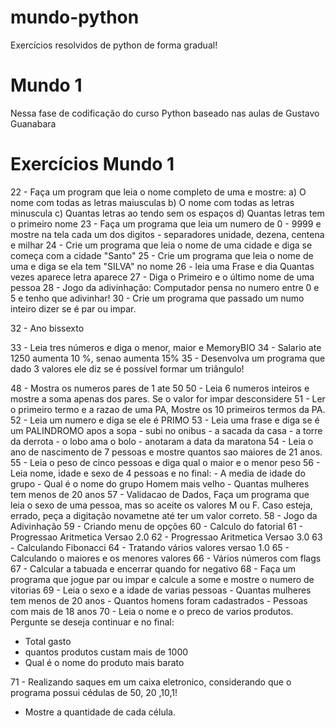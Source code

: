 # mundo-python
Exercícios resolvidos de python de forma gradual!
# Mundo 1
Nessa fase de codificação do curso Python baseado nas aulas de Gustavo Guanabara
# Exercícios Mundo 1
22 - Faça um program que leia o nome completo de uma e mostre:
    a) O nome com todas as letras maiusculas
    b) O nome com todas as letras minuscula
    c) Quantas letras ao tendo sem os espaços
    d) Quantas letras tem o primeiro nome
23 - Faça um programa que leia um numero de 0 - 9999 e mostre na tela cada um dos digitos 
    - separadores unidade, dezena, centena e milhar
24 - Crie um programa que leia o nome de uma cidade e diga se começa com a cidade "Santo"
25 - Crie um programa que leia o nome de uma e diga se ela tem "SILVA" no nome
26 - leia uma Frase e dia Quantas vezes aparece letra aparece
27 - Diga o Primeiro e o último nome de uma pessoa
28 - Jogo da adivinhação: Computador pensa no numero entre 0 e 5 e tenho que adivinhar!
30 - Crie um programa que passado um numo inteiro dizer se é par ou impar.

32 - Ano bissexto
    
33 - Leia tres números e diga o menor, maior e MemoryBIO
34 - Salario ate 1250 aumenta 10 %, senao aumenta 15%
35 - Desenvolva um programa que dado 3 valores ele diz se é possível formar um triângulo!

48 - Mostra os numeros pares de 1 ate 50
50 - Leia 6 numeros inteiros e mostre a soma apenas dos pares. Se o valor for impar desconsidere
51 - Ler o primeiro termo e a razao de uma PA, Mostre os 10 primeiros termos da PA.
52 - Leia um numero e diga se ele é PRIMO
53 - Leia uma frase e diga se é um PALINDROMO
      apos a sopa - subi no onibus - a sacada da casa - a torre da derrota - o lobo ama o bolo - anotaram a data da maratona
54 - Leia o ano de nascimento de 7 pessoas e mostre quantos sao maiores de 21 anos.
55 - Leia o peso de cinco pessoas e diga qual o maior e o menor peso
56 - Leia nome, idade e sexo de 4 pessoas e no final:
    - A media de idade do grupo
    - Qual é o nome do grupo Homem mais velho
    - Quantas mulheres tem menos de 20 anos
57 - Validacao de Dados, Faça um programa que leia o sexo de uma pessoa, mas so aceite os valores
M ou F. Caso esteja, errado, peça a digitação novametne até ter um valor correto.
58 - Jogo da Adivinhação
59 - Criando menu de opções
60 - Calculo do fatorial
61 - Progressao Aritmetica Versao 2.0
62 - Progressao Aritmetica Versao 3.0
63 - Calculando Fibonacci
64 - Tratando vários valores versao 1.0
65 - Calculando o maiores e os menores valores 
66 - Vários números com flags
67 - Calcular a tabuada e encerrar quando for negativo
68 - Faça um programa que jogue par ou impar e calcule a some e mostre o numero de vitorias
69 - Leia o sexo e a idade de varias pessoas 
    - Quantas mulheres tem menos de 20 anos
    - Quantos homens foram cadastrados
    - Pessoas com mais de 18 anos
70 - Leia o nome e o preco de varios produtos. Pergunte se deseja continuar e no final:
   - Total gasto
   - quantos produtos custam mais de 1000
   - Qual é o nome do produto mais barato

71 - Realizando saques em um caixa eletronico, considerando que o programa possui cédulas de 50, 20 ,10,1! 
   - Mostre a quantidade de cada célula.
